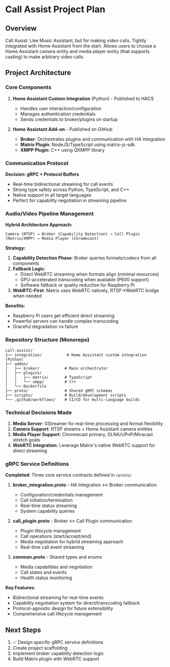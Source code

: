 # Call Assist Project Plan

## Overview
Call Assist: Like Music Assistant, but for making video calls. Tightly integrated with Home Assistant from the start. Allows users to choose a Home Assistant camera entity and media player entity (that supports casting) to make arbitrary video calls.

## Project Architecture

### Core Components
1. **Home Assistant Custom Integration** (Python) - Published to HACS
   - Handles user interaction/configuration
   - Manages authentication credentials
   - Sends credentials to broker/plugins on startup

2. **Home Assistant Add-on** - Published on GitHub
   - **Broker**: Orchestrates plugins and communication with HA integration
   - **Matrix Plugin**: NodeJS/TypeScript using matrix-js-sdk
   - **XMPP Plugin**: C++ using QXMPP library

### Communication Protocol
**Decision: gRPC + Protocol Buffers**
- Real-time bidirectional streaming for call events
- Strong type safety across Python, TypeScript, and C++
- Native support in all target languages
- Perfect for capability negotiation in streaming pipeline

### Audio/Video Pipeline Management

**Hybrid Architecture Approach:**
```
Camera (RTSP) → Broker (Capability Detection) → Call Plugin (Matrix/XMPP) → Media Player (Chromecast)
```

**Strategy:**
1. **Capability Detection Phase**: Broker queries formats/codecs from all components
2. **Fallback Logic**:
   - Direct WebRTC streaming when formats align (minimal resources)
   - GPU-accelerated transcoding when available (P600 support)
   - Software fallback or quality reduction for Raspberry Pi
3. **WebRTC-First**: Matrix uses WebRTC natively, RTSP→WebRTC bridge when needed

**Benefits:**
- Raspberry Pi users get efficient direct streaming
- Powerful servers can handle complex transcoding
- Graceful degradation vs failure

### Repository Structure (Monorepo)
```
call-assist/
├── integration/           # Home Assistant custom integration (Python)
├── addon/
│   ├── broker/           # Main orchestrator 
│   ├── plugins/
│   │   ├── matrix/       # TypeScript
│   │   └── xmpp/         # C++
│   └── Dockerfile
├── proto/                # Shared gRPC schemas
├── scripts/              # Build/development scripts
└── .github/workflows/    # CI/CD for multi-language builds
```

### Technical Decisions Made
1. **Media Server**: GStreamer for real-time processing and format flexibility
2. **Camera Support**: RTSP streams + Home Assistant camera entities
3. **Media Player Support**: Chromecast primary, DLNA/UPnP/Miracast stretch goals
4. **WebRTC Integration**: Leverage Matrix's native WebRTC support for direct streaming

### gRPC Service Definitions
**Completed**: Three core service contracts defined in `/proto/`

1. **broker_integration.proto** - HA Integration ↔ Broker communication
   - Configuration/credentials management
   - Call initiation/termination
   - Real-time status streaming
   - System capability queries

2. **call_plugin.proto** - Broker ↔ Call Plugin communication
   - Plugin lifecycle management
   - Call operations (start/accept/end)
   - Media negotiation for hybrid streaming approach
   - Real-time call event streaming

3. **common.proto** - Shared types and enums
   - Media capabilities and negotiation
   - Call states and events
   - Health status monitoring

**Key Features:**
- Bidirectional streaming for real-time events
- Capability negotiation system for direct/transcoding fallback
- Protocol-agnostic design for future extensibility
- Comprehensive call lifecycle management

## Next Steps
1. ✅ Design specific gRPC service definitions
2. Create project scaffolding
3. Implement broker capability detection logic
4. Build Matrix plugin with WebRTC support